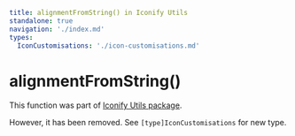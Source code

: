 ```yaml
title: alignmentFromString() in Iconify Utils
standalone: true
navigation: './index.md'
types:
  IconCustomisations: './icon-customisations.md'
```

# alignmentFromString()

This function was part of [Iconify Utils package](./index.md).

However, it has been removed. See `[type]IconCustomisations` for new type.
